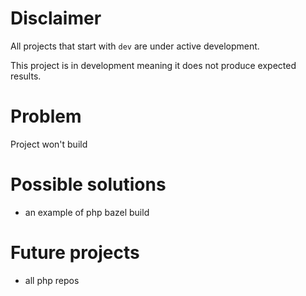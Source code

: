 # Disclaimer
All projects that start with `dev`
are under active development.

This project is in development meaning
it does not produce expected results.

# Problem
Project won't build

# Possible solutions
  - an example of php bazel build

# Future projects
  - all php repos
